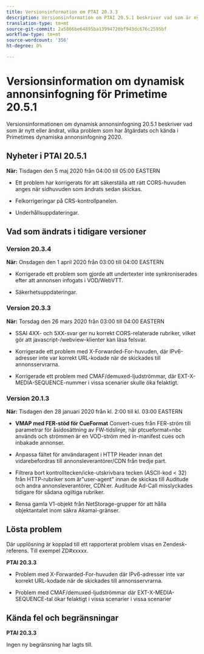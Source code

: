 ```yaml
---
title: Versionsinformation om PTAI 20.3.3
description: Versionsinformation om PTAI 20.5.1 beskriver vad som är nytt eller ändrat, de lösta och kända problemen i Primetimes dynamiska annonsinfogning 2020.
translation-type: tm+mt
source-git-commit: 2a5866be64895ba13994720bf943dc676c2595bf
workflow-type: tm+mt
source-wordcount: '356'
ht-degree: 0%

---
```



# Versionsinformation om dynamisk annonsinfogning för Primetime 20.5.1

Versionsinformationen om dynamisk annonsinfogning 20.5.1 beskriver vad som är nytt eller ändrat, vilka problem som har åtgärdats och kända i Primetimes dynamiska annonsinfogning 2020.

## Nyheter i PTAI 20.5.1

**När:** Tisdagen den 5 maj 2020 från 04:00 till 05:00 EASTERN

* Ett problem har korrigerats för att säkerställa att rätt CORS-huvuden anges när sidhuvuden som ändrats sedan skickas.

* Felkorrigeringar på CRS-kontrollpanelen.

* Underhållsuppdateringar.

## Vad som ändrats i tidigare versioner

### Version 20.3.4

**När:** Onsdagen den 1 april 2020 från 03:00 till 04:00 EASTERN

* Korrigerade ett problem som gjorde att undertexter inte synkroniserades efter att annonsen infogats i VOD/WebVTT.

* Säkerhetsuppdateringar.

### Version 20.3.3

**När:** Torsdag den 26 mars 2020 från 03:00 till 04:00 EASTERN

* SSAI 4XX- och 5XX-svar ger nu korrekt CORS-relaterade rubriker, vilket gör att javascript-/webview-klienter kan läsa felsvar.

* Korrigerade ett problem med X-Forwarded-For-huvuden, där IPv6-adresser inte var korrekt URL-kodade när de skickades till annonsservrarna.

* Korrigerade ett problem med CMAF/demuxed-ljudströmmar, där EXT-X-MEDIA-SEQUENCE-nummer i vissa scenarier skulle öka felaktigt.

### Version 20.1.3

**När:** Tisdagen den 28 januari 2020 från kl. 2:00 till kl. 03:00 EASTERN

* **VMAP med FER-stöd för CueFormat** Convert-cues från FER-ström till parametrar för åsidosättning av FW-tidslinje, när ptcueformat=nbc används och strömmen är en VOD-ström med in-manifest cues och inbakade annonser.

* Anpassa fältet för användaragent i HTTP Header innan det vidarebefordras till annonsleverantörer/CDN från tredje part.

* Filtrera bort kontrolltecken/icke-utskrivbara tecken (ASCII-kod &lt; 32) från HTTP-rubriker som är&quot;user-agent&quot; innan de skickas till Auditude och andra annonsleverantörer, CDN:er. Auditude Ad-Call misslyckades tidigare för sådana ogiltiga rubriker.

* Rensa gamla V1-objekt från NetStorage-grupper för att hålla objektantalet inom säkra Akamai-gränser.

## Lösta problem

Där upplösning är kopplad till ett rapporterat problem visas en Zendesk-referens. Till exempel ZD#xxxxx.

**PTAI 20.3.3**

* Problem med X-Forwarded-For-huvuden där IPv6-adresser inte var korrekt URL-kodade när de skickades till annonsservrarna.

* Problem med CMAF/demuxed-ljudströmmar där EXT-X-MEDIA-SEQUENCE-tal ökar felaktigt i vissa scenarier i vissa scenarier

## Kända fel och begränsningar

**PTAI 20.3.3**

Ingen ny begränsning har lagts till.
